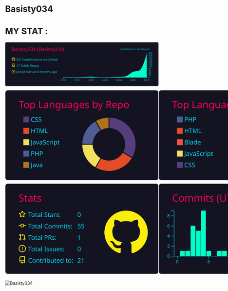 # Basisty034

# MY STAT :

<div>
  <!-- User Stats -->
  <img src="https://raw.githubusercontent.com/Basisty034/basisty034/master/profile-summary-card-output/2077/0-profile-details.svg" alt="Profile Details">
</div>

<div style="display: flex; justify-content: space-between; margin-top: 10px;">
  <!-- Top Languages (Repos per Language & Most Commit Language) -->
  <img src="https://raw.githubusercontent.com/Basisty034/basisty034/master/profile-summary-card-output/2077/1-repos-per-language.svg" alt="Repos per Language">
  <img src="https://raw.githubusercontent.com/Basisty034/basisty034/master/profile-summary-card-output/2077/2-most-commit-language.svg" alt="Most Commit Language">
</div>

<div style="display: flex; justify-content: space-between; margin-top: 10px;">
  <!-- Stats & Productive Time -->
  <img src="https://raw.githubusercontent.com/Basisty034/basisty034/master/profile-summary-card-output/2077/3-stats.svg" alt="Stats">
  <img src="https://raw.githubusercontent.com/Basisty034/basisty034/master/profile-summary-card-output/2077/4-productive-time.svg" alt="Productive Time">
</div>

<!-- Additional GitHub Stats -->
<div style="margin-top: 20px;">
  <img align="center" src="https://github-readme-stats.vercel.app/api?username=Basisty034&show_icons=true&locale=en&theme=tokyonight" alt="Basisty034" />
</div>
